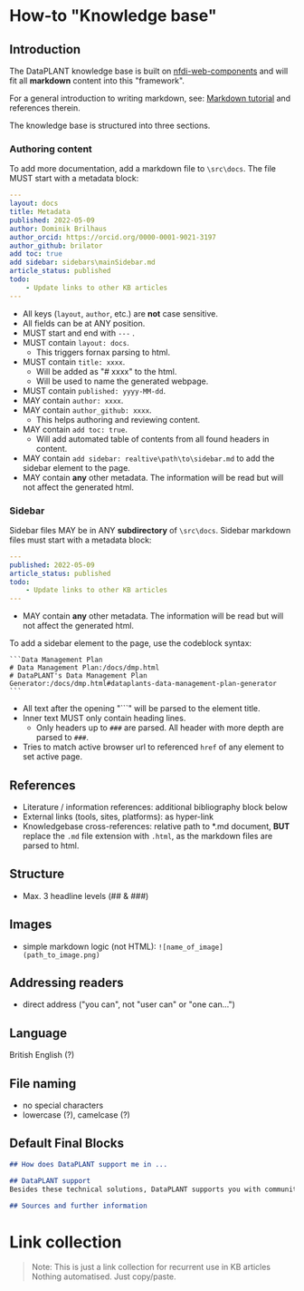 # How-to "Knowledge base"

## Introduction

The DataPLANT knowledge base is built on [nfdi-web-components](https://nfdi4plants.github.io/web-components-docs/) and will fit all **markdown** content into this "framework".

For a general introduction to writing markdown, see: [Markdown tutorial](tutorials/markdown.md) and references therein.

The knowledge base is structured into three sections.




### Authoring content

To add more documentation, add a markdown file to `\src\docs`. The file MUST start with a metadata block:

<!--used yml here as code language for nice color syntax-->
```yml
---
layout: docs
title: Metadata
published: 2022-05-09
author: Dominik Brilhaus
author_orcid: https://orcid.org/0000-0001-9021-3197
author_github: brilator
add toc: true
add sidebar: sidebars\mainSidebar.md
article_status: published
todo:
    - Update links to other KB articles
---
```

- All keys (`layout`, `author`, etc.) are **not** case sensitive.
- All fields can be at ANY position.
- MUST start and end with `---` .
- MUST contain `layout: docs`.
  - This triggers fornax parsing to html.
- MUST contain `title: xxxx`.
  - Will be added as "# xxxx" to the html.
  - Will be used to name the generated webpage.
- MUST contain `published: yyyy-MM-dd`.
- MAY contain `author: xxxx`.
- MAY contain `author_github: xxxx`.
  - This helps authoring and reviewing content. 
- MAY contain `add toc: true`.
  - Will add automated table of contents from all found headers in content.
- MAY contain `add sidebar: realtive\path\to\sidebar.md` to add the sidebar element to the page.
- MAY contain **any** other metadata. The information will be read but will not affect the generated html.

### Sidebar

Sidebar files MAY be in ANY **subdirectory** of `\src\docs`. Sidebar markdown files must start with a metadata block:

```yml
---
published: 2022-05-09
article_status: published
todo:
    - Update links to other KB articles
---
```

- MAY contain **any** other metadata. The information will be read but will not affect the generated html.

To add a sidebar element to the page, use the codeblock syntax:

<pre><code>```Data Management Plan
# Data Management Plan:/docs/dmp.html
# DataPLANT's Data Management Plan Generator:/docs/dmp.html#dataplants-data-management-plan-generator
```</code></pre>

- All text after the opening "```" will be parsed to the element title.
- Inner text MUST only contain heading lines.
    - Only headers up to `###` are parsed. All header with more depth are parsed to `###`.
- Tries to match active browser url to referenced ``href`` of any element to set active page.

## References

- Literature / information references: additional bibliography block below
- External links (tools, sites, platforms): as hyper-link
- Knowledgebase cross-references: relative path to *.md document, **BUT** replace the `.md` file extension with `.html`, as the markdown files are parsed to html.

## Structure

- Max. 3 headline levels (## & ###)

## Images

- simple markdown logic (not HTML): `![name_of_image](path_to_image.png)`

## Addressing readers

- direct address ("you can", not "user can" or "one can...")

## Language

British English (?)

## File naming

- no special characters
- lowercase (?), camelcase (?)

## Default Final Blocks

```markdown
## How does DataPLANT support me in ...

## DataPLANT support
Besides these technical solutions, DataPLANT supports you with community-engaged data stewardship. For further assistance, feel free to reach out via our [helpdesk](https://support.nfdi4plants.org)

## Sources and further information
```

# Link collection

> Note: This is just a link collection for recurrent use in KB articles
> Nothing automatised. Just copy/paste.

<!-- Knowledgebase cross-references -->

[KB-datapublications]: ./datapublications.html "Data Publication"
[KB-dmp]: ./dmp.html "Data Management Plan"
[KB-FAIR]: ./fair.html "FAIR Data principles"
[KB-Metadata]: ./metadata.html "Metadata"
[KB-pid]: ./pids.html  "Persistent Identifiers"
[KB-ARC]: ./arc.html "Annotated Research Context"
[KB-datahub]: ./datahub.html "DataPLANT DataHUB"
[KB-RDM]: ./ResearchDataManagement.html "Research Data Management"
[KB-DataSharing]: ./datasharing.html "Data Sharing"
[KB-git]: ./git.html "Git"
[KB-Repositories]: ./repositories.html "Repositories"
[quickstart-arc]: ./quickstart_arc.html "Quickstart ARC"
<!-- [KB-arccommander]: ./arccommander.html "arcCommander" -->
<!-- [KB-WMS]: ./WMS.html -->

<!-- DataPLANT web links -->

[Registration]: <https://register.nfdi4plants.org/registration> "DataPLANT Registration"
[DataHUB]: <https://git.nfdi4plants.org> "DataHUB"
[ARCspecs]: <https://github.com/nfdi4plants/ARC-specification/> "ARC specifications"
[ArcCommander]: <https://github.com/nfdi4plants/arcCommander/wiki> "ArcCommander Wiki"
[Swate]: <https://github.com/nfdi4plants/Swate/wiki> "Swate Wiki"

<!-- Reference web links -->

[galaxy]: <https://plants.usegalaxy.eu/> "Galaxy Plants"
[omero]: <https://www.openmicroscopy.org/omero/> "Omero"
[zenodo]: <https://zenodo.org/> "Zenodo"
[invenio]: <https://inveniosoftware.org/products/rdm/> "Invenio"
[data-journals]: https://www.researchdata.uni-jena.de/en/information/data-publication "RDM Jena Data Journals"

[EBI-PRIDE]: https://www.ebi.ac.uk/pride/ "EBI PRIDE"
[re3data]: https://www.re3data.org/ "re3data.org"
[doi]: https://www.doi.org/ "Digital Object Identifier"
[orcid]: https://www.orcid.org/ "ORCID"
[CC-licenses]: https://creativecommons.org/ "Creative Commons"
[DublinCore]: <https://www.dublincore.org/specifications/dublin-core/dcmi-terms/> "DublinCore"
[DataCite]: <https://schema.datacite.org>  "DataCite"
[fairsharing.org]: https://fairsharing.org/search?fairsharingRegistry=Standard "Standards at fairsharing.org"
